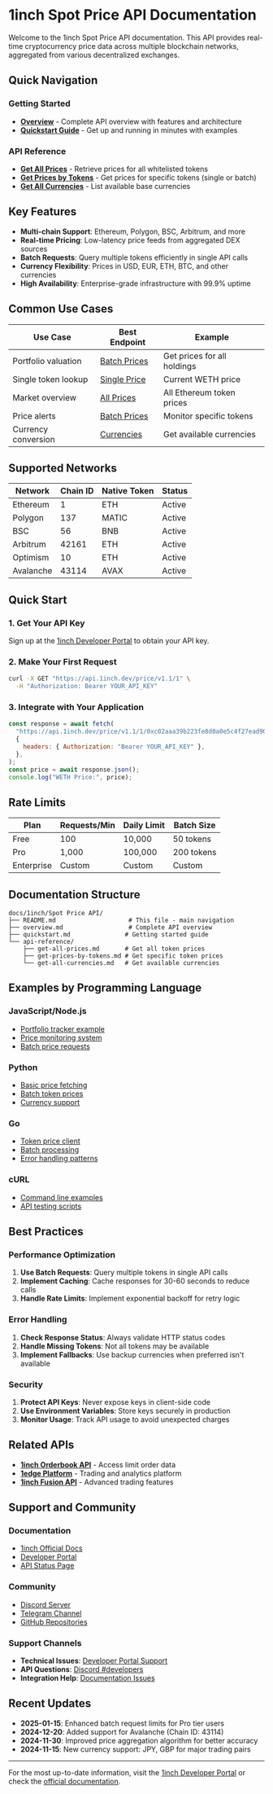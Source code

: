 # 1inch Spot Price API Documentation

Welcome to the 1inch Spot Price API documentation. This API provides real-time cryptocurrency price data across multiple blockchain networks, aggregated from various decentralized exchanges.

## Quick Navigation

### Getting Started

- **[Overview](overview.md)** - Complete API overview with features and architecture
- **[Quickstart Guide](quickstart.md)** - Get up and running in minutes with examples

### API Reference

- **[Get All Prices](api-reference/get-all-prices.md)** - Retrieve prices for all whitelisted tokens
- **[Get Prices by Tokens](api-reference/get-prices-by-tokens.md)** - Get prices for specific tokens (single or batch)
- **[Get All Currencies](api-reference/get-all-currencies.md)** - List available base currencies

## Key Features

- **Multi-chain Support**: Ethereum, Polygon, BSC, Arbitrum, and more
- **Real-time Pricing**: Low-latency price feeds from aggregated DEX sources
- **Batch Requests**: Query multiple tokens efficiently in single API calls
- **Currency Flexibility**: Prices in USD, EUR, ETH, BTC, and other currencies
- **High Availability**: Enterprise-grade infrastructure with 99.9% uptime

## Common Use Cases

| Use Case            | Best Endpoint                                         | Example                     |
| ------------------- | ----------------------------------------------------- | --------------------------- |
| Portfolio valuation | [Batch Prices](api-reference/get-prices-by-tokens.md) | Get prices for all holdings |
| Single token lookup | [Single Price](api-reference/get-prices-by-tokens.md) | Current WETH price          |
| Market overview     | [All Prices](api-reference/get-all-prices.md)         | All Ethereum token prices   |
| Price alerts        | [Batch Prices](api-reference/get-prices-by-tokens.md) | Monitor specific tokens     |
| Currency conversion | [Currencies](api-reference/get-all-currencies.md)     | Get available currencies    |

## Supported Networks

| Network   | Chain ID | Native Token | Status |
| --------- | -------- | ------------ | ------ |
| Ethereum  | 1        | ETH          | Active |
| Polygon   | 137      | MATIC        | Active |
| BSC       | 56       | BNB          | Active |
| Arbitrum  | 42161    | ETH          | Active |
| Optimism  | 10       | ETH          | Active |
| Avalanche | 43114    | AVAX         | Active |

## Quick Start

### 1. Get Your API Key

Sign up at the [1inch Developer Portal](https://portal.1inch.dev/) to obtain your API key.

### 2. Make Your First Request

```bash
curl -X GET "https://api.1inch.dev/price/v1.1/1" \
  -H "Authorization: Bearer YOUR_API_KEY"
```

### 3. Integrate with Your Application

```javascript
const response = await fetch(
  "https://api.1inch.dev/price/v1.1/1/0xc02aaa39b223fe8d0a0e5c4f27ead9083c756cc2",
  {
    headers: { Authorization: "Bearer YOUR_API_KEY" },
  },
);
const price = await response.json();
console.log("WETH Price:", price);
```

## Rate Limits

| Plan       | Requests/Min | Daily Limit | Batch Size |
| ---------- | ------------ | ----------- | ---------- |
| Free       | 100          | 10,000      | 50 tokens  |
| Pro        | 1,000        | 100,000     | 200 tokens |
| Enterprise | Custom       | Custom      | Custom     |

## Documentation Structure

```
docs/1inch/Spot Price API/
├── README.md                    # This file - main navigation
├── overview.md                  # Complete API overview
├── quickstart.md               # Getting started guide
└── api-reference/
    ├── get-all-prices.md       # Get all token prices
    ├── get-prices-by-tokens.md # Get specific token prices
    └── get-all-currencies.md   # Get available currencies
```

## Examples by Programming Language

### JavaScript/Node.js

- [Portfolio tracker example](quickstart.md#complete-example-portfolio-tracker)
- [Price monitoring system](api-reference/get-all-prices.md#price-monitoring)
- [Batch price requests](api-reference/get-prices-by-tokens.md#multiple-tokens-post)

### Python

- [Basic price fetching](api-reference/get-all-prices.md#python-requests)
- [Batch token prices](api-reference/get-prices-by-tokens.md#python-requests)
- [Currency support](api-reference/get-all-currencies.md#python-requests)

### Go

- [Token price client](api-reference/get-all-prices.md#go)
- [Batch processing](api-reference/get-prices-by-tokens.md#go)
- [Error handling patterns](api-reference/get-all-currencies.md#go)

### cURL

- [Command line examples](quickstart.md#test-your-connection)
- [API testing scripts](api-reference/get-all-prices.md#curl)

## Best Practices

### Performance Optimization

1. **Use Batch Requests**: Query multiple tokens in single API calls
2. **Implement Caching**: Cache responses for 30-60 seconds to reduce calls
3. **Handle Rate Limits**: Implement exponential backoff for retry logic

### Error Handling

1. **Check Response Status**: Always validate HTTP status codes
2. **Handle Missing Tokens**: Not all tokens may be available
3. **Implement Fallbacks**: Use backup currencies when preferred isn't available

### Security

1. **Protect API Keys**: Never expose keys in client-side code
2. **Use Environment Variables**: Store keys securely in production
3. **Monitor Usage**: Track API usage to avoid unexpected charges

## Related APIs

- **[1inch Orderbook API](/docs/1inch/Orderbook%20API/)** - Access limit order data
- **[1edge Platform](/docs/1edge/)** - Trading and analytics platform
- **[1inch Fusion API](https://docs.1inch.io/)** - Advanced trading features

## Support and Community

### Documentation

- [1inch Official Docs](https://docs.1inch.io/)
- [Developer Portal](https://portal.1inch.dev/)
- [API Status Page](https://status.1inch.dev/)

### Community

- [Discord Server](https://discord.gg/1inch)
- [Telegram Channel](https://t.me/one_edge)
- [GitHub Repositories](https://github.com/1inch)

### Support Channels

- **Technical Issues**: [Developer Portal Support](https://portal.1inch.dev/support)
- **API Questions**: [Discord #developers](https://discord.gg/1inch)
- **Integration Help**: [Documentation Issues](https://github.com/1inch/1inch-docs/issues)

## Recent Updates

- **2025-01-15**: Enhanced batch request limits for Pro tier users
- **2024-12-20**: Added support for Avalanche (Chain ID: 43114)
- **2024-11-30**: Improved price aggregation algorithm for better accuracy
- **2024-11-15**: New currency support: JPY, GBP for major trading pairs

---

For the most up-to-date information, visit the [1inch Developer Portal](https://portal.1inch.dev/) or check the [official documentation](https://docs.1inch.io/).
